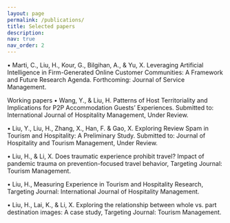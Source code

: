 ```yaml
---
layout: page
permalink: /publications/
title: Selected papers
description: 
nav: true
nav_order: 2
---
```


• Marti, C., Liu, H., Kour, G., Bilgihan, A., & Yu, X. Leveraging Artificial Intelligence in Firm-Generated Online Customer Communities: A Framework and Future Research Agenda. Forthcoming: Journal of Service Management. 


Working papers
• Wang, Y., & Liu, H. Patterns of Host Territoriality and Implications for P2P Accommodation Guests’ Experiences. Submitted to: International Journal of Hospitality Management, Under Review.

• Liu, Y., Liu, H., Zhang, X., Han, F. & Gao, X. Exploring Review Spam in Tourism and Hospitality: A Preliminary Study. Submitted to: Journal of Hospitality and Tourism Management, Under Review.

• Liu, H., & Li, X. Does traumatic experience prohibit travel? Impact of pandemic trauma on prevention-focused travel behavior, Targeting Journal: Tourism Management.

• Liu, H., Measuring Experience in Tourism and Hospitality Research, Targeting Journal: International Journal of Hospitality Management.

• Liu, H., Lai, K., & Li, X. Exploring the relationship between whole vs. part destination images: A case study, Targeting Journal: Tourism Management.
